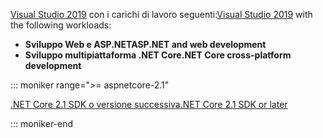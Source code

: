 <span data-ttu-id="4c316-101">[Visual Studio 2019](https://visualstudio.microsoft.com/downloads/?utm_medium=microsoft&utm_source=docs.microsoft.com&utm_campaign=inline+link&utm_content=download+vs2019) con i carichi di lavoro seguenti:</span><span class="sxs-lookup"><span data-stu-id="4c316-101">[Visual Studio 2019](https://visualstudio.microsoft.com/downloads/?utm_medium=microsoft&utm_source=docs.microsoft.com&utm_campaign=inline+link&utm_content=download+vs2019) with the following workloads:</span></span>

* <span data-ttu-id="4c316-102">**Sviluppo Web e ASP.NET**</span><span class="sxs-lookup"><span data-stu-id="4c316-102">**ASP.NET and web development**</span></span>
* <span data-ttu-id="4c316-103">**Sviluppo multipiattaforma .NET Core**</span><span class="sxs-lookup"><span data-stu-id="4c316-103">**.NET Core cross-platform development**</span></span>

::: moniker range=">= aspnetcore-2.1"

[<span data-ttu-id="4c316-104">.NET Core 2.1 SDK o versione successiva</span><span class="sxs-lookup"><span data-stu-id="4c316-104">.NET Core 2.1 SDK or later</span></span>](https://dotnet.microsoft.com/download)

::: moniker-end
